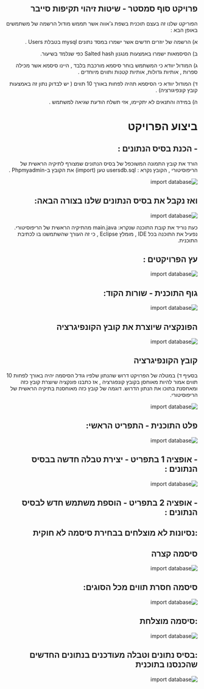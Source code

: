 
<div style="direction: rtl; text-align: right">

## פרויקט סוף סמסטר - שיטות זיהוי תקיפות סייבר

<p dir="rtl">
הפוריקט שלנו זה בעצם תוכנית בשפת ג'אווה אשר תממש מודול הרשמה של משתמשים באופן הבא : 
</p>
<p dir="rtl">
א) 	הרשמה של יוזרים חדשים אשר ישמרו במסד נתונים 
mysql בטבלת Users .

<p dir="rtl">
ב) 	הסיסמאות ישמרו באמצעות מנגנון 
Salted hash כפי שנלמד בשיעור.

<p dir="rtl">
ג) 	המודול יוודא כי המשתמש בוחר סיסמא מורכבת בלבד , היינו סיסמא אשר מכילה ספרות , אותיות גדולות, אותיות קטנות ותווים מיוחדים . 
<p dir="rtl">
ד) 	המודול יוודא כי הסיסמא תהיה לפחות באורך 10 תווים ( יש  לבדוק נתון זה באמצעות קובץ קונפיגורציה) .
<p dir="rtl">
ה) 	במידה והתנאים לא יתקיימו, אזי תשלח הודעת שגיאה למשתמש .

</p>


# ביצוע הפרויקט

## - הכנת בסיס הנתונים :

<p dir="rtl">

הורד את קובץ התמונה המשוכפל של בסיס הנתונים שמצורף לתיקיה הראשית של הריפוסיטורי , הקובץ נקרא : usersdb.sql
טען (import) את הקובץ ב-Phpmyadmin .
</p>

![import database](https://github.com/slampc/cryptographic-final-project/blob/main/images/import_database.png)

## ואז נקבל את בסיס הנתונים שלנו  בצורה הבאה:

![import database](https://github.com/slampc/cryptographic-final-project/blob/main/images/database.png)

כעת נוריד את קובת התוכנה שנקרא:
main.java
מהתיקיה הראשית של הריפוסיטורי.
נפעיל את התוכנה בכל IDE , מומלץ 
Eclipse , כי זה העורך שהשתמשנו בו לכתיבת התוכנית.

## עץ הפרויקטים :

![import database](https://github.com/slampc/cryptographic-final-project/blob/main/images/eclipse_project_tree.png)

## גוף התוכנית - שורות הקוד:

![import database](https://github.com/slampc/cryptographic-final-project/blob/main/images/eclipse_program_body.png)

## הפונקציה שיוצרת את קובץ הקונפיגרציה

![import database](https://github.com/slampc/cryptographic-final-project/blob/main/images/eclipse_create_config_file.png)

## קובץ הקונפיגרציה

בסעיף ד) במטלה של הפרויקט דרוש שהנתון שלפיו גודל הסיסמה יהיה באורך לפחות 10 תווים אמור להיות מאוחסן בקובץ קונפגרציה , אז כתבנו פונקציה שיוצרת קובץ כזה ומאחסנת בתוכו את הנתון הדרוש.
דוגמה של קובץ כזה מאוחסנת בתיקיה הראשית של הריפוסיטורי.

![import database](https://github.com/slampc/cryptographic-final-project/blob/main/images/config_file.png)


## פלט התוכנית - התפריט הראשי:

![import database](https://github.com/slampc/cryptographic-final-project/blob/main/images/eclipse_menu.png)

## - אופציה 1 בתפריט - יצירת טבלה חדשה בבסיס הנתונים :

![import database](https://github.com/slampc/cryptographic-final-project/blob/main/images/eclipse_create_table.png)

## - אופציה 2 בתפריט - הוספת משתמש חדש לבסיס הנתונים  :

## :נסיונות לא מוצלחים בבחירת סיסמה לא חוקית

## סיסמה קצרה

![import database](https://github.com/slampc/cryptographic-final-project/blob/main/images/eclipse_invalid_password.png)

## סיסמה חסרת תווים מכל הסוגים:

![import database](https://github.com/slampc/cryptographic-final-project/blob/main/images/eclipse_invalid_password2.png)


## :סיסמה מוצלחת

![import database](https://github.com/slampc/cryptographic-final-project/blob/main/images/eclipse_valid_password.png)

## :בסיס נתונים וטבלה מעודכנים בנתונים החדשים שהכנסנו בתוכנית

![import database](https://github.com/slampc/cryptographic-final-project/blob/main/images/user_added.png)



</div>